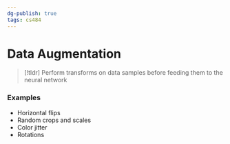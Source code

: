 ```yaml
---
dg-publish: true
tags: cs484
---
```

# Data Augmentation
> [!tldr] Perform transforms on data samples before feeding them to the neural network

### Examples
* Horizontal flips
* Random crops and scales
* Color jitter
* Rotations